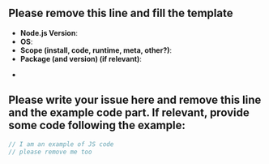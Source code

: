 ## Please remove this line and fill the template

* **Node.js Version**:
* **OS**:
* **Scope (install, code, runtime, meta, other?)**:
* **Package (and version) (if relevant)**:

-

## Please write your issue here and remove this line and the example code part. If relevant, provide some code following the example:

```js
// I am an example of JS code
// please remove me too
```
